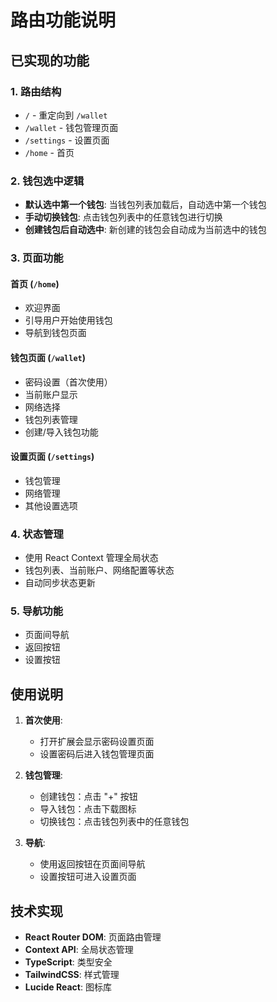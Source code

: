 # 路由功能说明

## 已实现的功能

### 1. 路由结构
- `/` - 重定向到 `/wallet`
- `/wallet` - 钱包管理页面
- `/settings` - 设置页面
- `/home` - 首页

### 2. 钱包选中逻辑
- **默认选中第一个钱包**: 当钱包列表加载后，自动选中第一个钱包
- **手动切换钱包**: 点击钱包列表中的任意钱包进行切换
- **创建钱包后自动选中**: 新创建的钱包会自动成为当前选中的钱包

### 3. 页面功能

#### 首页 (`/home`)
- 欢迎界面
- 引导用户开始使用钱包
- 导航到钱包页面

#### 钱包页面 (`/wallet`)
- 密码设置（首次使用）
- 当前账户显示
- 网络选择
- 钱包列表管理
- 创建/导入钱包功能

#### 设置页面 (`/settings`)
- 钱包管理
- 网络管理
- 其他设置选项

### 4. 状态管理
- 使用 React Context 管理全局状态
- 钱包列表、当前账户、网络配置等状态
- 自动同步状态更新

### 5. 导航功能
- 页面间导航
- 返回按钮
- 设置按钮

## 使用说明

1. **首次使用**:
   - 打开扩展会显示密码设置页面
   - 设置密码后进入钱包管理页面

2. **钱包管理**:
   - 创建钱包：点击 "+" 按钮
   - 导入钱包：点击下载图标
   - 切换钱包：点击钱包列表中的任意钱包

3. **导航**:
   - 使用返回按钮在页面间导航
   - 设置按钮可进入设置页面

## 技术实现

- **React Router DOM**: 页面路由管理
- **Context API**: 全局状态管理
- **TypeScript**: 类型安全
- **TailwindCSS**: 样式管理
- **Lucide React**: 图标库
